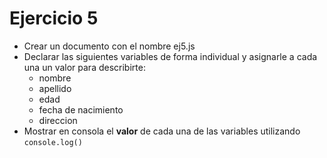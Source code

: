 # Ejercicio 5

- Crear un documento con el nombre ej5.js
- Declarar las siguientes variables de forma individual y asignarle a cada una un valor para describirte:
  - nombre
  - apellido
  - edad
  - fecha de nacimiento
  - direccion
- Mostrar en consola el **valor** de cada una de las variables utilizando `console.log()`